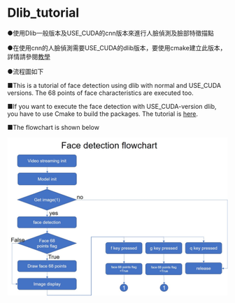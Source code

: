 # Dlib_tutorial
●使用Dlib一般版本及USE_CUDA的cnn版本來進行人臉偵測及臉部特徵描點 

●在使用cnn的人臉偵測需要USE_CUDA的dlib版本，要使用cmake建立此版本，詳情請參閱[教學](https://youtu.be/4ffqSHtGZas)  

●流程圖如下

■This is a tutorial of face detection using dlib with normal and USE_CUDA versions. The 68 points of face characteristics are executed too.

■If you want to execute the face detection with USE_CUDA-version dlib, you have to use Cmake to build the packages. The tutorial is [here](https://youtu.be/4ffqSHtGZas).

■The flowchart is shown below

![flowchart](flowchart.jpg)
